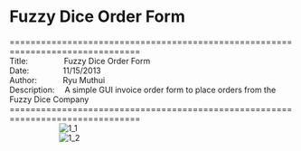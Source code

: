 # Fuzzy Dice Order Form
===============================================================================<br>
Title:&emsp;&emsp;&emsp;&emsp;&nbsp;
Fuzzy Dice Order Form<br>
Date:&emsp;&emsp;&emsp;&emsp;
11/15/2013<br>
Author:&emsp;&emsp;&emsp;
Ryu Muthui<br>
Description:&emsp;
A simple GUI invoice order form to place orders from the Fuzzy Dice Company<br>
===============================================================================<br>
&emsp;&emsp;&emsp;&emsp;&emsp;&emsp;
![1_1](https://cloud.githubusercontent.com/assets/10789046/24258024/c08c9ab2-0fa9-11e7-86ad-c083b06fba38.jpg)<br>
&emsp;&emsp;&emsp;&emsp;&emsp;&emsp;
![1_2](https://cloud.githubusercontent.com/assets/10789046/24258023/c08b6502-0fa9-11e7-9acd-806e3ae60f62.jpg)<br>
